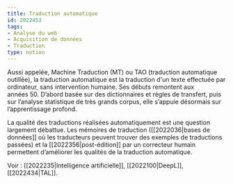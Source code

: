 ```yaml
---
title: Traduction automatique
id: 2022453
tags:
- Analyse du web
- Acquisition de données
- Traduction
type: notion
---
```


Aussi appelée, Machine Traduction (MT) ou TAO (traduction automatique outillée), la traduction automatique est la traduction d'un texte effectuée par ordinateur, sans intervention humaine. Ses débuts remontent aux années 50. D’abord basée sur des dictionnaires et règles de transfert, puis sur l’analyse statistique de très grands corpus, elle s’appuie désormais sur l’apprentissage profond.

La qualité des traductions réalisées automatiquement est une question largement débattue. Les mémoires de traduction ([[2022036|bases de données]] où les traducteurs peuvent trouver des exemples de traductions passées) et la [[2022356|post-édition]] par un correcteur humain permettent d’améliorer les qualités de la traduction automatique.

Voir :  [[2022235|Intelligence artificielle]], [[2022100|DeepL]], [[2022434|TAL]].

